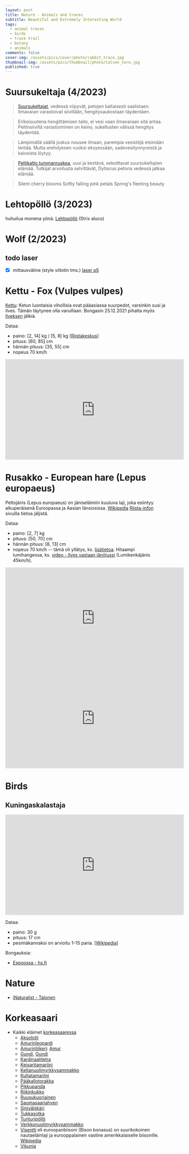 ```yaml
---
layout: post
title: Nature - Animals and traces
subtitle: Beautiful and Extremely Interesting World
tags:
  - animal traces
  - birds
  - track trail
  - botany
  - animals
comments: false
cover-img: /assets/pics/cover/photo/rabbit_trace.jpg
thumbnail-img: /assets/pics/thumbnail/photo/talven_toro.jpg
published: true
---
```


# Suursukeltaja (4/2023)

> [Suursukeltajat](https://en.wikipedia.org/wiki/Dytiscus), vedessä viipyvät,
petojen kaltaisesti saalistaen.
Ilmavaran varastoivat siivillään,
hengitysaukostaan täydentäen.

> Erikoisuutena hengittämisen taito,
ei vesi vaan ilmavaraan sitä antaa.
Peitinsiivillä varastoiminen on keino,
sukellusten välissä hengitys täydentää.

> Lämpimällä säällä joskus nousee ilmaan,
parempia vesistöjä etsimään lentää.
Mutta erehdyksen vuoksi eksyessään,
sadevesitynnyreistä ja kaivoista löytyy.

> [Peltikatto tummanruskea](https://www.kaleva.fi/suursukeltajat-eksyksissa-ajautuvat-peltikatoille/1862747), uusi ja kestävä,
sekoittavat suursukeltajien elämää.
Tutkijat arvoitusta selvittävät,
Dytiscus petona vedessä jatkaa elämää.


> Silent cherry blooms
Softly falling pink petals
Spring's fleeting beauty



# Lehtopöllö (3/2023)

huhuilua monena yönä. [Lehtopöllö](https://luontoportti.com/t/2402/lehtopollo) (Strix aluco)

# Wolf (2/2023)

## todo laser

- [x] mittausväline (style viitotin tms.) [laser p5](https://talonendm.github.io/2022-03-19-lasercut/)

# Kettu - Fox (Vulpes vulpes)

[Kettu](https://fi.wikipedia.org/wiki/Kettu): Ketun luontaisia vihollisia ovat pääasiassa suurpedot, varsinkin susi ja ilves. Tämän täytynee olla varuillaan. Bongasin 25.12.2021 pihalta myös [Ilveksen](https://fi.wikipedia.org/wiki/Ilves) jälkiä.

Dataa:

* paino: [2, 14] kg / [5, 8] kg [[Riistakeskus](https://riista.fi/game/kettu/)]
* pituus: [60, 85] cm
* hännän pituus: [35, 55] cm
* nopeus 70 km/h 


<iframe width="560" height="315" src="https://www.youtube.com/embed/SPYvSrWp3GE" title="YouTube video player" frameborder="0" allow="accelerometer; autoplay; clipboard-write; encrypted-media; gyroscope; picture-in-picture" allowfullscreen></iframe>


# Rusakko - European hare (Lepus europaeus)

Peltojänis (Lepus europaeus) on jäniseläimiin kuuluva laji, joka esiintyy alkuperäisenä Euroopassa ja Aasian länsiosissa. [Wikipedia](https://fi.wikipedia.org/wiki/Rusakko) [Riista-infon](https://www.riistainfo.fi/riistaelainten-jaljet-ja-jatokset/janisten-ja-oravan-jaljet-ja-jatokset/rusakon-jaljet-ja-jatokset/) sivuilla tietoa jäljistä.

Dataa:

* paino: [2, 7] kg 
* pituus: [50, 70] cm
* hännän pituus: [8, 13] cm
* nopeus 70 km/h -- tämä oli yllätys, ks. [lisätietoa](https://sirpanluontoblogi.blogspot.com/2016/09/janis-tiella-hyppi-hoppeli-hopp.html). Hitaampi lumihangessa, ks. [video - Ilves vastaan jänöjussi](https://youtu.be/swiSMSWgbKE?t=112) (Lumikenkäjänis 45km/h).


<iframe width="560" height="315" src="https://www.youtube.com/embed/14DlOrQTZes" title="YouTube video player" frameborder="0" allow="accelerometer; autoplay; clipboard-write; encrypted-media; gyroscope; picture-in-picture" allowfullscreen></iframe>

<iframe width="560" height="315" src="https://www.youtube.com/embed/DRFJcHN5sNg" title="YouTube video player" frameborder="0" allow="accelerometer; autoplay; clipboard-write; encrypted-media; gyroscope; picture-in-picture" allowfullscreen></iframe>


# Birds

## Kuningaskalastaja


<iframe width="560" height="315" src="https://www.youtube.com/embed/Bx9n4cWpUiQ" title="YouTube video player" frameborder="0" allow="accelerometer; autoplay; clipboard-write; encrypted-media; gyroscope; picture-in-picture" allowfullscreen></iframe>

Dataa:

* paino: 30 g
* pituus: 17 cm
* pesimäkannaksi on arvioitu 1–15 paria. [[Wikipedia](https://fi.wikipedia.org/wiki/Kuningaskalastaja)]

Bongauksia:

- [Espoossa - hs.fi](https://www.hs.fi/kaupunki/espoo/art-2000008561870.html?utm_medium=alsoreadthese&utm_campaign=hs_tf&utm_source=www.is.fi)

# Nature

- [iNaturalist - Talonen](https://inaturalist.laji.fi/observations?place_id=any&user_id=talonenluonto&verifiable=any)


# Korkeasaari

- Kaikki eläimet [korkeasaaressa](https://www.korkeasaari.fi/elaimet/)
  - [Aksolotli](https://www.korkeasaari.fi/elain/aksolotli/#d0df791c)
  - [Amurinleopardi](https://www.korkeasaari.fi/elain/amurinleopardi/#d0df791c)
  - [Amurintiikeri](https://www.korkeasaari.fi/elain/amurintiikeri/#d0df791c): [Amur](https://www.korkeasaari.fi/korkeasaareen-syntyi-kolme-amurintiikerin-pentua/)
  - [Gundi](https://www.korkeasaari.fi/elain/gundi/#d0df791c), [Gundi](https://fi.wikipedia.org/wiki/Gundi)
  - [Kardinaalitetra](https://www.korkeasaari.fi/elain/kardinaalitetra/#d0df791c)
  - [Keisaritamariini](https://www.korkeasaari.fi/elain/keisaritamariini/#d0df791c)
  - [Keltanuolimyrkkysammakko](https://www.korkeasaari.fi/elain/keltanuolimyrkkysammakko/#d0df791c)
  - [Kultatamariini](https://www.korkeasaari.fi/elain/kultatamariini/#d0df791c)
  - [Pääkallotorakka](https://www.korkeasaari.fi/elain/paakallotorakka/#d0df791c)
  - [Pikkupanda](https://www.korkeasaari.fi/elain/pikkupanda/#d0df791c)
  - [Riikinkukko](https://www.korkeasaari.fi/elain/riikinkukko/#d0df791c)
  - [Ruusukuoriainen](https://www.korkeasaari.fi/elain/ruusukuoriainen/#d0df791c)
  - [Saumasaariahven](https://www.korkeasaari.fi/elain/saumasaariahven/#d0df791c)
  - [Sinivälskäri](https://www.korkeasaari.fi/elain/sinivalskari/#d0df791c)
  - [Tukkasotka](https://www.korkeasaari.fi/elain/tukkasotka/#d0df791c)
  - [Tunturipöllö](https://www.korkeasaari.fi/elain/tunturipollo/#d0df791c)
  - [Verkkonuolimyrkkysammakko](https://www.korkeasaari.fi/elain/verkkonuolimyrkkysammakko/#d0df791c)
  - [Visentti](https://www.korkeasaari.fi/elain/visentti/#d0df791c) eli euroopanbiisoni (Bison bonasus) on suurikokoinen nautaeläinlaji ja eurooppalainen vastine amerikkalaiselle biisonille. [Wikipedia](https://fi.wikipedia.org/wiki/Visentti)
  - [Vikunja](https://fi.wikipedia.org/wiki/Vikunja)
  
